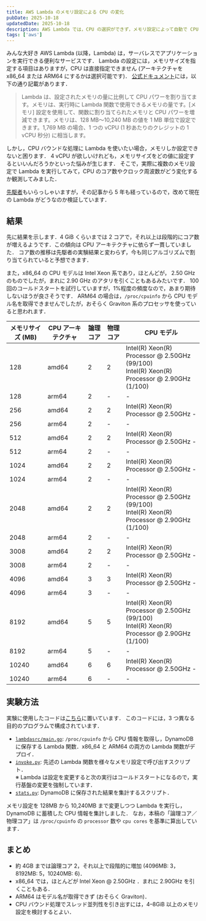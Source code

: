 ```yaml
---
title: AWS Lambda のメモリ設定による CPU の変化
pubDate: 2025-10-18
updatedDate: 2025-10-18
description: AWS Lambda では，CPU の選択ができず，メモリ設定によって自動で CPU 性能が変化します．コア数などがどう変わるのか調査した際のメモです．
tags: ['aws']
---
```


みんな大好き AWS Lambda (以降，Lambda) は，サーバレスでアプリケーションを実行できる便利なサービスです．
Lambda の設定には，メモリサイズを指定する項目はありますが，CPU は直接指定できません (アーキテクチャを x86_64 または ARM64 にするかは選択可能です)．
[公式ドキュメント](https://docs.aws.amazon.com/ja_jp/lambda/latest/dg/configuration-memory.html)には，以下の通り記載があります．

> Lambda は、設定されたメモリの量に比例して CPU パワーを割り当てます。メモリは、実行時に Lambda 関数で使用できるメモリの量です。[メモリ] 設定を使用して、関数に割り当てられたメモリと CPU パワーを増減できます。メモリは、128 MB～10,240 MB の値を 1 MB 単位で設定できます。1,769 MB の場合、1 つの vCPU (1 秒あたりのクレジットの 1 vCPU 秒分) に相当します。

しかし，CPU バウンドな処理に Lambda を使いたい場合，メモリしか設定できないと困ります．
4 vCPU が欲しいけれども，メモリサイズをどの値に設定するといいんだろうかといった悩みが生じます．
そこで，実際に複数のメモリ設定で Lambda を実行してみて，CPU のコア数やクロック周波数がどう変化するか観測してみました．

[先駆者](https://qiita.com/komikoni/items/101ccd3cb98fdc4f4389)もいらっしゃいますが，その記事から 5 年も経っているので，改めて現在の Lambda がどうなのか検証しています．

## 結果

先に結果を示します．4 GiB くらいまでは 2 コアで，それ以上は段階的にコア数が増えるようです．この傾向は CPU アーキテクチャに依らず一貫していました．
コア数の推移は先駆者の実験結果と変わらず，今も同じアルゴリズムで割り当てられていると予想できます．

また，x86_64 の CPU モデルは Intel Xeon 系であり，ほとんどが， 2.50 GHz のものでしたが，まれに 2.90 GHz のアタリを引くこともあるみたいです．
100 回のコールドスタートを試行していますが，1%程度の頻度なので，あまり期待しないほうが良さそうです．
ARM64 の場合は，`/proc/cpuinfo` から CPU モデル名を取得できませんでしたが，おそらく Graviton 系のプロセッサを使っていると思われます．

| メモリサイズ (MB) | CPU アーキテクチャ | 論理コア | 物理コア | CPU モデル                                                                                    |
| ----------------- | ------------------ | -------- | -------- | --------------------------------------------------------------------------------------------- |
| 128               | amd64              | 2        | 2        | Intel(R) Xeon(R) Processor @ 2.50GHz (99/100)<br>Intel(R) Xeon(R) Processor @ 2.90GHz (1/100) |
| 128               | arm64              | 2        | -        | -                                                                                             |
| 256               | amd64              | 2        | 2        | Intel(R) Xeon(R) Processor @ 2.50GHz -                                                        |
| 256               | arm64              | 2        | -        | -                                                                                             |
| 512               | amd64              | 2        | 2        | Intel(R) Xeon(R) Processor @ 2.50GHz -                                                        |
| 512               | arm64              | 2        | -        | -                                                                                             |
| 1024              | amd64              | 2        | 2        | Intel(R) Xeon(R) Processor @ 2.50GHz -                                                        |
| 1024              | arm64              | 2        | -        | -                                                                                             |
| 2048              | amd64              | 2        | 2        | Intel(R) Xeon(R) Processor @ 2.50GHz (99/100)<br>Intel(R) Xeon(R) Processor @ 2.90GHz (1/100) |
| 2048              | arm64              | 2        | -        | -                                                                                             |
| 3008              | amd64              | 2        | 2        | Intel(R) Xeon(R) Processor @ 2.50GHz -                                                        |
| 3008              | arm64              | 2        | -        | -                                                                                             |
| 4096              | amd64              | 3        | 3        | Intel(R) Xeon(R) Processor @ 2.50GHz -                                                        |
| 4096              | arm64              | 3        | -        | -                                                                                             |
| 8192              | amd64              | 5        | 5        | Intel(R) Xeon(R) Processor @ 2.50GHz (99/100)<br>Intel(R) Xeon(R) Processor @ 2.90GHz (1/100) |
| 8192              | arm64              | 5        | -        | -                                                                                             |
| 10240             | amd64              | 6        | 6        | Intel(R) Xeon(R) Processor @ 2.50GHz -                                                        |
| 10240             | arm64              | 6        | -        | -                                                                                             |

## 実験方法

実験に使用したコードは[こちら](https://github.com/vinyl-umbrella/playground/tree/main/aws/lambda-cpu)に置いています．
このコードには，3 つ異なる目的のプログラムで構成されています．

- [`lambdasrc/main.go`](https://github.com/vinyl-umbrella/playground/blob/044a4667fdcb414a1b6e4b7e30889e3ed5008c22/aws/lambda-cpu/lambdasrc/main.go): `/proc/cpuinfo` から CPU 情報を取得し，DynamoDB に保存する Lambda 関数．x86_64 と ARM64 の両方の Lambda 関数がデプロイ．
- [`invoke.py`](https://github.com/vinyl-umbrella/playground/blob/044a4667fdcb414a1b6e4b7e30889e3ed5008c22/aws/lambda-cpu/invoke.py): 先述の Lambda 関数を様々なメモリ設定で呼び出すスクリプト．<br>※ Lambda は設定を変更すると次の実行はコールドスタートになるので，実行基盤の変更を強制しています．
- [`stats.py`](https://github.com/vinyl-umbrella/playground/blob/044a4667fdcb414a1b6e4b7e30889e3ed5008c22/aws/lambda-cpu/stats.py): DynamoDB に保存された結果を集計するスクリプト．

メモリ設定を 128MB から 10,240MB まで変更しつつ Lambda を実行し，DynamoDB に蓄積した CPU 情報を集計しました．
なお，本稿の「論理コア／物理コア」は `/proc/cpuinfo` の `processor` 数や `cpu cores` を基準に算出しています．

## まとめ

- 約 4GB までは論理コア 2，それ以上で段階的に増加 (4096MB: 3，8192MB: 5，10240MB: 6)．
- x86_64 では，ほとんどが Intel Xeon @ 2.50GHz ．まれに 2.90GHz を引くこともある．
- ARM64 はモデル名が取得できず (おそらく Graviton)．
- CPU バウンド処理でスレッド並列性を引き出すには，4–8GiB 以上のメモリ設定を検討するとよい．
